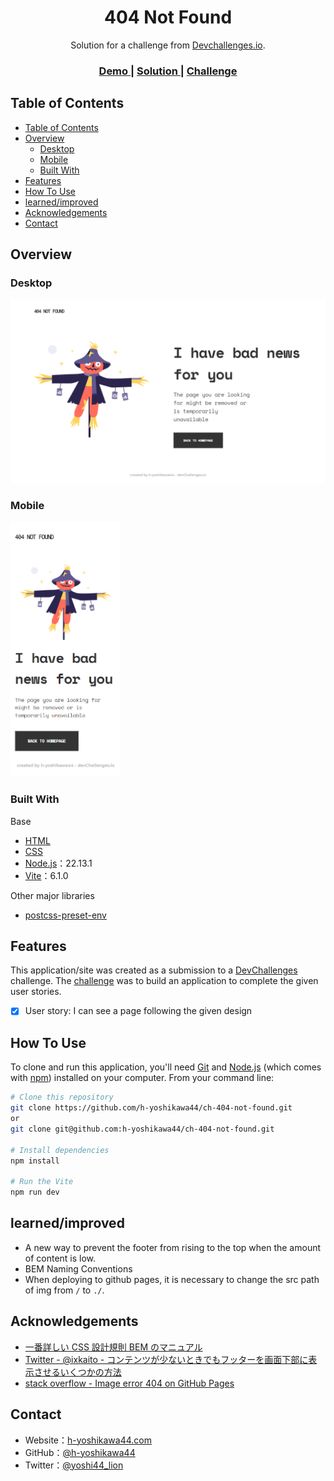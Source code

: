 <!-- Please update value in the {}  -->

<h1 align="center">404 Not Found</h1>

<div align="center">
   Solution for a challenge from  <a href="http://legacy.devchallenges.io" target="_blank">Devchallenges.io</a>.
</div>

<div align="center">
  <h3>
    <a href="https://h-yoshikawa44.github.io/404-not-found/">
      Demo
    </a>
    <span> | </span>
    <a href="https://legacy.devchallenges.io/solutions/YPhZQTkeMmNiwBx00RsM">
      Solution
    </a>
    <span> | </span>
    <a href="https://legacy.devchallenges.io/challenges/wBunSb7FPrIepJZAg0sY">
      Challenge
    </a>
  </h3>
</div>

<!-- TABLE OF CONTENTS -->

## Table of Contents

- [Table of Contents](#table-of-contents)
- [Overview](#overview)
  - [Desktop](#desktop)
  - [Mobile](#mobile)
  - [Built With](#built-with)
- [Features](#features)
- [How To Use](#how-to-use)
- [learned/improved](#learnedimproved)
- [Acknowledgements](#acknowledgements)
- [Contact](#contact)

<!-- OVERVIEW -->

## Overview

### Desktop

![overview - desktop](/screenshots/desktop.png)

### Mobile

<img src="/screenshots/mobile.png" alt="overview - mobile" width="35%">

### Built With

<!-- This section should list any major frameworks that you built your project using. Here are a few examples.-->

Base

- [HTML](https://developer.mozilla.org/ja/docs/Web/HTML)
- [CSS](https://developer.mozilla.org/ja/docs/Web/CSS)
- [Node.js](https://nodejs.org/)：22.13.1
- [Vite](https://ja.vitejs.dev/)：6.1.0

Other major libraries

- [postcss-preset-env](https://github.com/csstools/postcss-plugins/tree/main/plugin-packs/postcss-preset-env)

## Features

<!-- List the features of your application or follow the template. Don't share the figma file here :) -->

This application/site was created as a submission to a [DevChallenges](https://legacy.devchallenges.io/challenges) challenge. The [challenge](https://legacy.devchallenges.io/challenges/wBunSb7FPrIepJZAg0sY) was to build an application to complete the given user stories.

- [x] User story: I can see a page following the given design

## How To Use

<!-- Example: -->

To clone and run this application, you'll need [Git](https://git-scm.com) and [Node.js](https://nodejs.org/en/download/) (which comes with [npm](https://www.npmjs.com/)) installed on your computer. From your command line:

```bash
# Clone this repository
git clone https://github.com/h-yoshikawa44/ch-404-not-found.git
or
git clone git@github.com:h-yoshikawa44/ch-404-not-found.git

# Install dependencies
npm install

# Run the Vite
npm run dev
```

## learned/improved

- A new way to prevent the footer from rising to the top when the amount of content is low.
- BEM Naming Conventions
- When deploying to github pages, it is necessary to change the src path of img from `/` to `./`.

## Acknowledgements

<!-- This section should list any articles or add-ons/plugins that helps you to complete the project. This is optional but it will help you in the future. For exmpale -->

- [一番詳しい CSS 設計規則 BEM のマニュアル](https://qiita.com/Takuan_Oishii/items/0f0d2c5dc33a9b2d9cb1)
- [Twitter - @ixkaito - コンテンツが少ないときでもフッターを画面下部に表示させるいくつかの方法](https://twitter.com/ixkaito/status/1419619120790708225?s=20)
- [stack overflow - Image error 404 on GitHub Pages](https://stackoverflow.com/questions/41921172/image-error-404-on-github-pages)

## Contact

- Website：[h-yoshikawa44.com](https://h-yoshikawa44.com)
- GitHub：[@h-yoshikawa44](https://github.com/h-yoshikawa44)
- Twitter：[@yoshi44_lion](https://twitter.com/yoshi44_lion)

